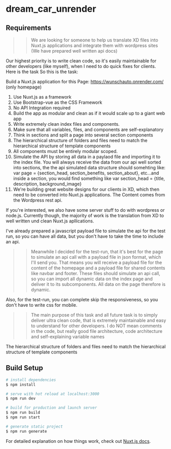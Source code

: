 # dream_car_unrender

## Requirements
>>We are looking for someone to help us translate XD files into Nuxt.js applications and integrate them with wordpress sites (We have prepared well written api docs)

Our highest priority is to write clean code, so it's easily maintainable for other developers (like myself), when I need to do quick fixes for clients.
Here is the task
So this is the task:

Build a Nuxt.js application for this Page: https://wunschauto.onrender.com/ (only homepage)

1. Use Nuxt.js as a framework
2. Use Bootstrap-vue as the CSS Framework
3. No API Integration required
4. Build the app as modular and clean as if it would scale up to a giant web app
5. Write extremely clean index files and components.
6. Make sure that all variables, files, and components are self-explanatory
7. Think in sections and split a page into several section components
8. The hierarchical structure of folders and files need to match the hierarchical structure of template components
9. All components must be entirely modular scoped.
10. Simulate the API by storing all data in a paylaod file and importing it to the index file. You will always receive the data from our api well sorted into sections, the the api simulated data structure should somehting like: var page = {section_head, section_benefits, section_about}, etc...and inside a section, you would find something like var section_head = {title, description, background_image}
11. We're building great website designs for our clients in XD, which then need to be converted into Nuxt.js applications. The Content comes from the Wordpress rest api.

If you're interested, we also have some server stuff to do with wordpress or node.js. Currently though, the majority of work is the translation from XD to well written und clean Nuxt.js apllications.

I've already prepared a javascript payload file to simulate the api for the test run, so you can have all data, but you don't have to take the time to include an api.


>>Meanwhile I decided for the test-run, that it's best for the page to simulate an api call with a payload file in json format, which I'll send you. That means you will receive a payload file for the content of the homepage and a payload file for shared contents like navbar and footer. These files should simulate an api call, so you can import all dynamic data on the index page and deliver it to its subcomponents. All data on the page therefore is dynamic.

Also, for the test-run, you can complete skip the responsiveness, so you don't have to write css for mobile.


>>The main purpose of this task and all future task is to simply deliver ultra clean code, that is extremely maintainable and easy to understand for other developers. I do NOT mean comments in the code, but really good file architecture, code architecture and self-explaining variable names

The hierarchical structure of folders and files need to match the hierarchical structure of template components

## Build Setup

```bash
# install dependencies
$ npm install

# serve with hot reload at localhost:3000
$ npm run dev

# build for production and launch server
$ npm run build
$ npm run start

# generate static project
$ npm run generate
```

For detailed explanation on how things work, check out [Nuxt.js docs](https://nuxtjs.org).
